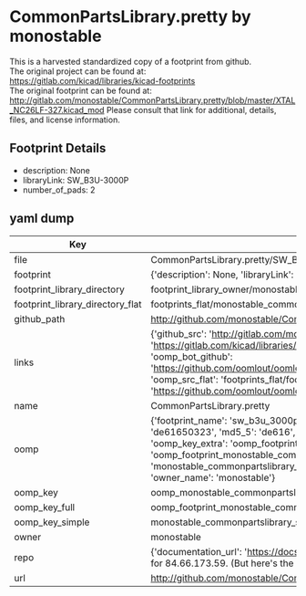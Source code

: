 # CommonPartsLibrary.pretty by monostable  
This is a harvested standardized copy of a footprint from github.  
The original project can be found at:  
https://gitlab.com/kicad/libraries/kicad-footprints  
The original footprint can be found at:
http://gitlab.com/monostable/CommonPartsLibrary.pretty/blob/master/XTAL_NC26LF-327.kicad_mod
Please consult that link for additional, details, files, and license information.  
## Footprint Details
* description: None  
* libraryLink: SW_B3U-3000P  
* number_of_pads: 2  
## yaml dump  
| Key | Value |  
| --- | --- |  
| file | CommonPartsLibrary.pretty/SW_B3U-3000P.kicad_mod |  
| footprint | {'description': None, 'libraryLink': 'SW_B3U-3000P', 'number_of_pads': 2} |  
| footprint_library_directory | footprint_library_owner/monostable_CommonPartsLibrary.pretty |  
| footprint_library_directory_flat | footprints_flat/monostable_commonpartslibrary_sw_b3u_3000p/working |  
| github_path | http://github.com/monostable/CommonPartsLibrary.pretty/blob/master/SW_B3U-3000P.kicad_mod |  
| links | {'github_src': 'http://gitlab.com/monostable/CommonPartsLibrary.pretty/blob/master/XTAL_NC26LF-327.kicad_mod', 'github_src_repo': 'https://gitlab.com/kicad/libraries/kicad-footprints', 'oomp_bot': 'footprints/monostable_commonpartslibrary_sw_b3u_3000p/working', 'oomp_bot_github': 'https://github.com/oomlout/oomlout_oomp_footprint_bot/tree/main/footprints/monostable_commonpartslibrary_sw_b3u_3000p/working', 'oomp_src_flat': 'footprints_flat/footprints_flat/monostable_commonpartslibrary_sw_b3u_3000p/working', 'oomp_src_flat_github': 'https://github.com/oomlout/oomlout_oomp_footprint_src/tree/main/footprints_flat/monostable_commonpartslibrary_sw_b3u_3000p/working'} |  
| name | CommonPartsLibrary.pretty |  
| oomp | {'footprint_name': 'sw_b3u_3000p', 'library_name': 'commonpartslibrary', 'md5': 'de61650323b41fdd0ddcbf5da5cb2fdf', 'md5_10': 'de61650323', 'md5_5': 'de616', 'md5_6': 'de6165', 'oomp_key': 'oomp_monostable_commonpartslibrary_sw_b3u_3000p', 'oomp_key_extra': 'oomp_footprint_monostable_commonpartslibrary_sw_b3u_3000p', 'oomp_key_full': 'oomp_footprint_monostable_commonpartslibrary_sw_b3u_3000p_de6165', 'oomp_key_simple': 'monostable_commonpartslibrary_sw_b3u_3000p', 'original_filename': 'CommonPartsLibrary.pretty/SW_B3U-3000P.kicad_mod', 'owner_name': 'monostable'} |  
| oomp_key | oomp_monostable_commonpartslibrary_sw_b3u_3000p |  
| oomp_key_full | oomp_footprint_monostable_commonpartslibrary_sw_b3u_3000p |  
| oomp_key_simple | monostable_commonpartslibrary_sw_b3u_3000p |  
| owner | monostable |  
| repo | {'documentation_url': 'https://docs.github.com/rest/overview/resources-in-the-rest-api#rate-limiting', 'message': "API rate limit exceeded for 84.66.173.59. (But here's the good news: Authenticated requests get a higher rate limit. Check out the documentation for more details.)"} |  
| url | http://github.com/monostable/CommonPartsLibrary.pretty |  

